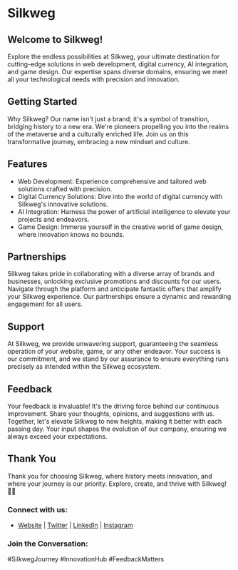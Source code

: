 
# Silkweg

## Welcome to Silkweg!

Explore the endless possibilities at Silkweg, your ultimate destination for cutting-edge solutions in web development, digital currency, AI integration, and game design. Our expertise spans diverse domains, ensuring we meet all your technological needs with precision and innovation.

## Getting Started

Why Silkweg? Our name isn't just a brand; it's a symbol of transition, bridging history to a new era. We're pioneers propelling you into the realms of the metaverse and a culturally enriched life. Join us on this transformative journey, embracing a new mindset and culture.

## Features

- Web Development: Experience comprehensive and tailored web solutions crafted with precision.
- Digital Currency Solutions: Dive into the world of digital currency with Silkweg's innovative solutions.
- AI Integration: Harness the power of artificial intelligence to elevate your projects and endeavors.
- Game Design: Immerse yourself in the creative world of game design, where innovation knows no bounds.

## Partnerships

Silkweg takes pride in collaborating with a diverse array of brands and businesses, unlocking exclusive promotions and discounts for our users. Navigate through the platform and anticipate fantastic offers that amplify your Silkweg experience. Our partnerships ensure a dynamic and rewarding engagement for all users.

## Support

At Silkweg, we provide unwavering support, guaranteeing the seamless operation of your website, game, or any other endeavor. Your success is our commitment, and we stand by our assurance to ensure everything runs precisely as intended within the Silkweg ecosystem.

## Feedback

Your feedback is invaluable! It's the driving force behind our continuous improvement. Share your thoughts, opinions, and suggestions with us. Together, let's elevate Silkweg to new heights, making it better with each passing day. Your input shapes the evolution of our company, ensuring we always exceed your expectations.

## Thank You

Thank you for choosing Silkweg, where history meets innovation, and where your journey is our priority. Explore, create, and thrive with Silkweg! 🚀✨

### Connect with us:
- [Website](#) | [Twitter](#) | [LinkedIn](#) | [Instagram](#)

### Join the Conversation:
#SilkwegJourney #InnovationHub #FeedbackMatters
